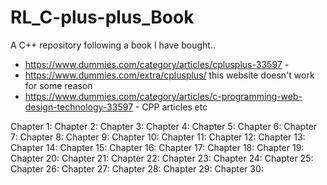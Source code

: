 # RL_C-plus-plus_Book
A C++ repository following a book I have bought.. 

- https://www.dummies.com/category/articles/cplusplus-33597  - 
- https://www.dummies.com/extra/cplusplus/ this website doesn't work for some reason
- https://www.dummies.com/category/articles/c-programming-web-design-technology-33597 - CPP articles etc

Chapter 1:
Chapter 2:
Chapter 3:
Chapter 4:
Chapter 5:
Chapter 6:
Chapter 7:
Chapter 8:
Chapter 9:
Chapter 10:
Chapter 11:
Chapter 12:
Chapter 13:
Chapter 14:
Chapter 15:
Chapter 16:
Chapter 17:
Chapter 18:
Chapter 19:
Chapter 20:
Chapter 21:
Chapter 22:
Chapter 23:
Chapter 24:
Chapter 25:
Chapter 26:
Chapter 27:
Chapter 28:
Chapter 29:
Chapter 30:
